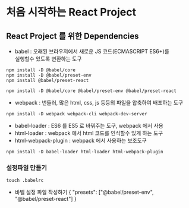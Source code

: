 # 처음 시작하는 React Project

## React Project 를 위한 Dependencies

- babel : 오래된 브라우저에서 새로운 JS 코드(ECMASCRIPT ES6+)를  
  실행할수 있도록 변환하는 도구

```
npm install -D @babel/core
npm install -D @babel/preset-env
npm install @babel/preset-react

npm install -D @babel/core @babel/preset-env @babel/preset-react
```

- webpack : 번들러, 많은 html, css, js 등등의 파일을 압축하여 배포하는 도구

```
npm install -D webpack webpack-cli webpack-dev-server
```

- babel-loader : ES6 를 ES5 로 바꿔주는 도구, webpack 에서 사용
- html-loader : webpack 에서 html 코드를 인식할수 있게 하는 도구
- html-webpack-plugin : webpack 에서 사용하는 보조도구

```
npm install -D babel-loader html-loader html-webpack-plugin
```

### 설정파일 만들기

```
touch .babelrc
```

- 바벨 설정 파일 작성하기
  {
  "presets": ["@babel/preset-env", "@babel/preset-react"]
  }
